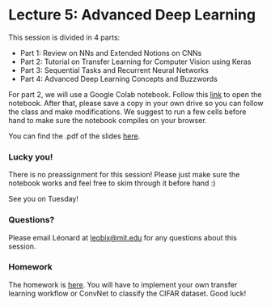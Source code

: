 # Lecture 5: Advanced Deep Learning

This session is divided in 4 parts:
- Part 1: Review on NNs and Extended Notions on CNNs
- Part 2: Tutorial on Transfer Learning for Computer Vision using Keras
- Part 3: Sequential Tasks and Recurrent Neural Networks
- Part 4: Advanced Deep Learning Concepts and Buzzwords

For part 2, we will use a Google Colab notebook. Follow this [link](https://colab.research.google.com/drive/1oQo5IsO4C6xBb6EFoaoinmYqvj1pg62I?usp=sharing) to open the notebook. After that, please save a copy in your own drive so you can follow the class and make modifications.
We suggest to run a few cells before hand to make sure the notebook compiles on your browser.

You can find the .pdf of the slides [here](https://www.dropbox.com/s/r9wr38xnrl0cfj8/Advanced%20Deep%20Learning%202022%20Public%20Version.pdf?dl=0).



### Lucky you! 
There is no preassignment for this session! Please just make sure the notebook works and feel free to skim through it before hand :)

See you on Tuesday!

### Questions?

Please email Léonard at leobix@mit.edu for any questions about this session.

### Homework

The homework is [here](https://colab.research.google.com/drive/10IMhJUiAepquOQsSSNSqX232veozk6mD?usp=sharing). You will have to implement your own transfer learning workflow or ConvNet to classify the CIFAR dataset. Good luck!
